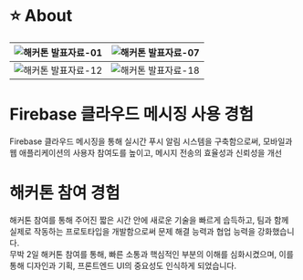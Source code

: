 # :star: About
| ![해커톤 발표자료-01](https://github.com/user-attachments/assets/e454d750-f661-4bde-b898-fddb5458768b) | ![해커톤 발표자료-07](https://github.com/user-attachments/assets/8451195c-b73c-4e20-a731-e0c2df32c07d) |
|---|---|
|![해커톤 발표자료-12](https://github.com/user-attachments/assets/f162969a-34b1-4f91-a39a-8128936626a3)|![해커톤 발표자료-18](https://github.com/user-attachments/assets/8a81631e-839a-4925-85f9-31b66e533dbf)|

# Firebase 클라우드 메시징 사용 경험
Firebase 클라우드 메시징을 통해 실시간 푸시 알림 시스템을 구축함으로써, 모바일과 웹 애플리케이션의 사용자 참여도를 높이고, 메시지 전송의 효율성과 신뢰성을 개선

# 해커톤 참여 경험
해커톤 참여를 통해 주어진 짧은 시간 안에 새로운 기술을 빠르게 습득하고, 팀과 함께 실제로 작동하는 프로토타입을 개발함으로써 문제 해결 능력과 협업 능력을 강화했습니다.  
무박 2일 해커톤 참여를 통해, 빠른 소통과 핵심적인 부분의 이해를 심화시켰으며, 이를 통해 디자인과 기획, 프론트엔드 UI의 중요성도 인식하게 되었습니다.  
